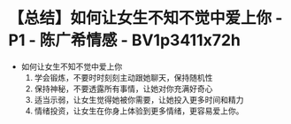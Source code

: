 # 【总结】如何让女生不知不觉中爱上你 - P1 - 陈广希情感 - BV1p3411x72h

-   如何让女生不知不觉中爱上你
    1.  学会锻炼，不要时时刻刻主动跟她聊天，保持随机性
    2.  保持神秘，不要透露所有事情，让她对你充满好奇心
    3.  适当示弱，让女生觉得她被你需要，让她投入更多时间和精力
    4.  情绪投资，让女生在你身上体验到更多情绪，更容易爱上你。